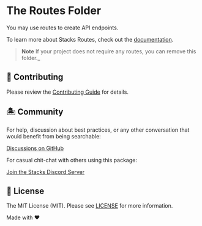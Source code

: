 # The Routes Folder

You may use routes to create API endpoints.

To learn more about Stacks Routes, check out the [documentation](https://stacksjs.dev).

> **Note**
> If your project does not require any routes, you can remove this folder._

## 🚜 Contributing

Please review the [Contributing Guide](https://github.com/stacksjs/contributing) for details.

## 🏝 Community

For help, discussion about best practices, or any other conversation that would benefit from being searchable:

[Discussions on GitHub](https://github.com/stacksjs/stacks/discussions)

For casual chit-chat with others using this package:

[Join the Stacks Discord Server](https://discord.gg/stacksjs)

## 📄 License

The MIT License (MIT). Please see [LICENSE](../LICENSE.md) for more information.

Made with ❤️
